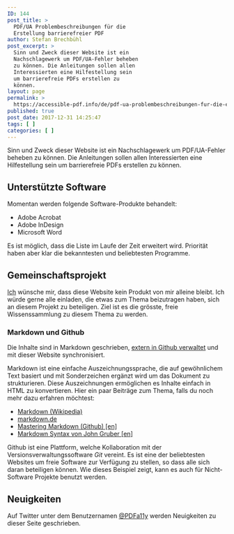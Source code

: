 ```yaml
---
ID: 144
post_title: >
  PDF/UA Problembeschreibungen für die
  Erstellung barrierefreier PDF
author: Stefan Brechbühl
post_excerpt: >
  Sinn und Zweck dieser Website ist ein
  Nachschlagewerk um PDF/UA-Fehler beheben
  zu können. Die Anleitungen sollen allen
  Interessierten eine Hilfestellung sein
  um barrierefreie PDFs erstellen zu
  können.
layout: page
permalink: >
  https://accessible-pdf.info/de/pdf-ua-problembeschreibungen-fur-die-erstellung-barrierefreier-pdf/
published: true
post_date: 2017-12-31 14:25:47
tags: [ ]
categories: [ ]
---
```

Sinn und Zweck dieser Website ist ein Nachschlagewerk um PDF/UA-Fehler beheben zu können. Die Anleitungen sollen allen Interessierten eine Hilfestellung sein um barrierefreie PDFs erstellen zu können.

## Unterstützte Software

Momentan werden folgende Software-Produkte behandelt:

*   Adobe Acrobat
*   Adobe InDesign 
*   Microsoft Word

Es ist möglich, dass die Liste im Laufe der Zeit erweitert wird. Priorität haben aber klar die bekanntesten und beliebtesten Programme.

## Gemeinschaftsprojekt

[Ich][1] wünsche mir, dass diese Website kein Produkt von mir alleine bleibt. Ich würde gerne alle einladen, die etwas zum Thema beizutragen haben, sich an diesem Projekt zu beteiligen. Ziel ist es die grösste, freie Wissenssammlung zu diesem Thema zu werden.

### Markdown und Github

Die Inhalte sind in Markdown geschrieben, [extern in Github verwaltet][2] und mit dieser Website synchronisiert.

Markdown ist eine einfache Auszeichnungssprache, die auf gewöhnlichem Text basiert und mit Sonderzeichen ergänzt wird um das Dokument zu strukturieren. Diese Auszeichnungen ermöglichen es Inhalte einfach in HTML zu konvertieren. Hier ein paar Beiträge zum Thema, falls du noch mehr dazu erfahren möchtest:

*   [Markdown (Wikipedia)][3]
*   [markdown.de][4]
*   [Mastering Markdown (Github) [en]][5]
*   [Markdown Syntax von John Gruber [en]][6]

Github ist eine Plattform, welche Kollaboration mit der Versionsverwaltungssoftware *Git* vereint. Es ist eine der beliebtesten Websites um freie Software zur Verfügung zu stellen, so dass alle sich daran beteiligen können. Wie dieses Beispiel zeigt, kann es auch für Nicht-Software Projekte benutzt werden.

## Neuigkeiten

Auf Twitter unter dem Benutzernamen [@PDFa11y][7] werden Neuigkeiten zu dieser Seite geschrieben.

 [1]: https://accessible-pdf.test/de/impressum
 [2]: https://github.com/pixelstrolch/accessible-pdf
 [3]: https://de.wikipedia.org/wiki/Markdown
 [4]: http://markdown.de/
 [5]: https://guides.github.com/features/mastering-markdown/
 [6]: https://daringfireball.net/projects/markdown/syntax
 [7]: https://twitter.com/PDFa11y